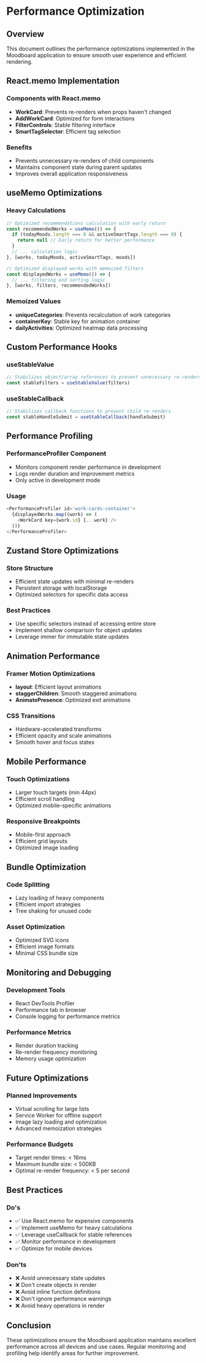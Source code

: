 # Performance Optimization

## Overview

This document outlines the performance optimizations implemented in the Moodboard application to ensure smooth user experience and efficient rendering.

## React.memo Implementation

### Components with React.memo

- **WorkCard**: Prevents re-renders when props haven't changed
- **AddWorkCard**: Optimized for form interactions
- **FilterControls**: Stable filtering interface
- **SmartTagSelector**: Efficient tag selection

### Benefits

- Prevents unnecessary re-renders of child components
- Maintains component state during parent updates
- Improves overall application responsiveness

## useMemo Optimizations

### Heavy Calculations

```typescript
// Optimized recommendations calculation with early return
const recommendedWorks = useMemo(() => {
  if (todayMoods.length === 0 && activeSmartTags.length === 0) {
    return null // Early return for better performance
  }
  // ... calculation logic
}, [works, todayMoods, activeSmartTags, moods])

// Optimized displayed works with memoized filters
const displayedWorks = useMemo(() => {
  // ... filtering and sorting logic
}, [works, filters, recommendedWorks])
```

### Memoized Values

- **uniqueCategories**: Prevents recalculation of work categories
- **containerKey**: Stable key for animation container
- **dailyActivities**: Optimized heatmap data processing

## Custom Performance Hooks

### useStableValue

```typescript
// Stabilizes object/array references to prevent unnecessary re-renders
const stableFilters = useStableValue(filters)
```

### useStableCallback

```typescript
// Stabilizes callback functions to prevent child re-renders
const stableHandleSubmit = useStableCallback(handleSubmit)
```

## Performance Profiling

### PerformanceProfiler Component

- Monitors component render performance in development
- Logs render duration and improvement metrics
- Only active in development mode

### Usage

```typescript
<PerformanceProfiler id='work-cards-container'>
  {displayedWorks.map((work) => (
    <WorkCard key={work.id} {...work} />
  ))}
</PerformanceProfiler>
```

## Zustand Store Optimizations

### Store Structure

- Efficient state updates with minimal re-renders
- Persistent storage with localStorage
- Optimized selectors for specific data access

### Best Practices

- Use specific selectors instead of accessing entire store
- Implement shallow comparison for object updates
- Leverage immer for immutable state updates

## Animation Performance

### Framer Motion Optimizations

- **layout**: Efficient layout animations
- **staggerChildren**: Smooth staggered animations
- **AnimatePresence**: Optimized exit animations

### CSS Transitions

- Hardware-accelerated transforms
- Efficient opacity and scale animations
- Smooth hover and focus states

## Mobile Performance

### Touch Optimizations

- Larger touch targets (min 44px)
- Efficient scroll handling
- Optimized mobile-specific animations

### Responsive Breakpoints

- Mobile-first approach
- Efficient grid layouts
- Optimized image loading

## Bundle Optimization

### Code Splitting

- Lazy loading of heavy components
- Efficient import strategies
- Tree shaking for unused code

### Asset Optimization

- Optimized SVG icons
- Efficient image formats
- Minimal CSS bundle size

## Monitoring and Debugging

### Development Tools

- React DevTools Profiler
- Performance tab in browser
- Console logging for performance metrics

### Performance Metrics

- Render duration tracking
- Re-render frequency monitoring
- Memory usage optimization

## Future Optimizations

### Planned Improvements

- Virtual scrolling for large lists
- Service Worker for offline support
- Image lazy loading and optimization
- Advanced memoization strategies

### Performance Budgets

- Target render times: < 16ms
- Maximum bundle size: < 500KB
- Optimal re-render frequency: < 5 per second

## Best Practices

### Do's

- ✅ Use React.memo for expensive components
- ✅ Implement useMemo for heavy calculations
- ✅ Leverage useCallback for stable references
- ✅ Monitor performance in development
- ✅ Optimize for mobile devices

### Don'ts

- ❌ Avoid unnecessary state updates
- ❌ Don't create objects in render
- ❌ Avoid inline function definitions
- ❌ Don't ignore performance warnings
- ❌ Avoid heavy operations in render

## Conclusion

These optimizations ensure the Moodboard application maintains excellent performance across all devices and use cases. Regular monitoring and profiling help identify areas for further improvement.
